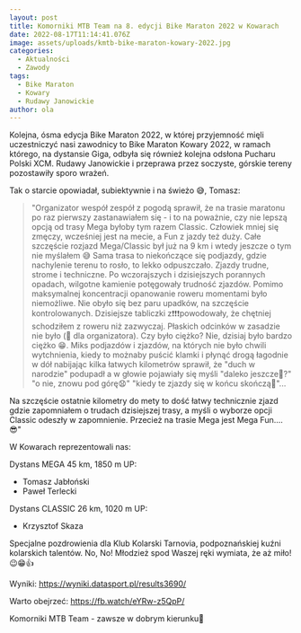 ```yaml
---
layout: post
title: Komorniki MTB Team na 8. edycji Bike Maraton 2022 w Kowarach
date: 2022-08-17T11:14:41.076Z
image: assets/uploads/kmtb-bike-maraton-kowary-2022.jpg
categories:
  - Aktualności
  - Zawody
tags:
  - Bike Maraton
  - Kowary
  - Rudawy Janowickie
author: ola
---
```

Kolejna, ósma edycja Bike Maraton 2022, w której przyjemność mięli uczestniczyć nasi zawodnicy to Bike Maraton Kowary 2022, w ramach którego, na dystansie Giga, odbyła się również kolejna odsłona Pucharu Polski XCM. Rudawy Janowickie i przeprawa przez soczyste, górskie tereny pozostawiły sporo wrażeń.
<!--more-->

Tak o starcie opowiadał, subiektywnie i na świeżo 😅, Tomasz:

> "Organizator wespół zespół z pogodą sprawił, że na trasie maratonu po raz pierwszy zastanawiałem się - i to na poważnie, czy nie lepszą opcją od trasy Mega byłoby tym razem Classic. Człowiek mniej się zmęczy, wcześniej jest na mecie, a Fun z jazdy też duży. Całe szczęście rozjazd Mega/Classic był już na 9 km i wtedy jeszcze o tym nie myślałem 😅 Sama trasa to niekończące się podjazdy, gdzie nachylenie terenu to rosło, to lekko odpuszczało. Zjazdy trudne, strome i techniczne. Po wczorajszych i dzisiejszych porannych opadach, wilgotne kamienie potęgowały trudność zjazdów. Pomimo maksymalnej koncentracji opanowanie roweru momentami było niemożliwe. Nie obyło się bez paru upadków, na szczęście kontrolowanych. Dzisiejsze tabliczki z❗❗❗powodowały, że chętniej schodziłem z roweru niż zazwyczaj. Płaskich odcinków w zasadzie nie było (👏 dla organizatora). Czy było ciężko? Nie, dzisiaj było bardzo ciężko 😁. Miks podjazdów i zjazdów, na których nie było chwili wytchnienia, kiedy to możnaby puścić klamki i płynąć drogą łagodnie w dół nabijając kilka łatwych kilometrów sprawił, że "duch w narodzie" podupadł a w głowie pojawiały się myśli "daleko jeszcze🤨?" "o nie, znowu pod górę😧" "kiedy te zjazdy się w końcu skończą🥴"...

Na szczęście ostatnie kilometry  do mety to dość łatwy technicznie zjazd gdzie zapomniałem o trudach dzisiejszej trasy, a myśli o wyborze opcji Classic odeszły w zapomnienie. Przecież na trasie Mega jest Mega Fun....😎"

W Kowarach reprezentowali nas:

Dystans MEGA 45 km, 1850 m UP:

* Tomasz Jabłoński 
* Paweł Terlecki 

Dystans CLASSIC 26 km, 1020 m UP:

* Krzysztof Skaza 

Specjalne pozdrowienia dla Klub Kolarski Tarnovia, podpoznańskiej kuźni kolarskich talentów. No, No! Młodzież spod Waszej ręki wymiata, że aż miło! 😉😁👍

Wyniki: <https://wyniki.datasport.pl/results3690/>

Warto obejrzeć: <https://fb.watch/eYRw-z5QpP/>

Komorniki MTB Team - zawsze w dobrym kierunku🙂 